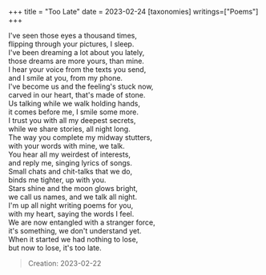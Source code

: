 +++
title = "Too Late"
date = 2023-02-24
[taxonomies]
writings=["Poems"]
+++

I've seen those eyes a thousand times,  
flipping through your pictures, I sleep.  
I've been dreaming a lot about you lately,  
those dreams are more yours, than mine.  
I hear your voice from the texts you send,  
and I smile at you, from my phone.  
I've become us and the feeling's stuck now,  
carved in our heart, that's made of stone.  
Us talking while we walk holding hands,  
it comes before me, I smile some more.  
I trust you with all my deepest secrets,  
while we share stories, all night long.  
The way you complete my midway stutters,  
with your words with mine, we talk.  
You hear all my weirdest of interests,  
and reply me, singing lyrics of songs.  
Small chats and chit-talks that we do,  
binds me tighter, up with you.  
Stars shine and the moon glows bright,  
we call us names, and we talk all night.  
I'm up all night writing poems for you,  
with my heart, saying the words I feel.  
We are now entangled with a stranger force,  
it's something, we don't understand yet.  
When it started we had nothing to lose,  
but now to lose, it's too late.  
  
> Creation: 2023-02-22  
